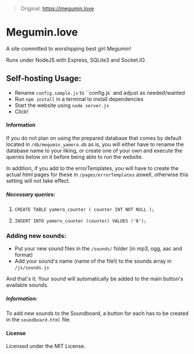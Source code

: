 >Original: https://megumin.love

# Megumin.love
A site committed to worshipping best girl Megumin!

Runs under NodeJS with Express, SQLite3 and Socket.IO.

## Self-hosting Usage:
- Rename `config.sample.js` to ``config.js` and adjust as needed/wanted
- Run `npm install` in a terminal to install dependencies
- Start the website using `node server.js`
- Click!

#### Information

If you do not plan on using the prepared database that comes by default located in `/db/megumin_yamero.db` as is, you will either have to rename the database name to your liking, or create one of your own and execute the queries below on it before being able to run the website.

In addition, if you add to the errorTemplates, you will have to create the actual html pages for these in `/pages/errorTemplates` aswell, otherwise this setting will not take effect.

##### Necessary queries:

1) `CREATE TABLE yamero_counter ( counter INT NOT NULL );`

2) `INSERT INTO yamero_counter (counter) VALUES ('0');`

### Adding new sounds:
- Put your new sound files in the `/sounds/` folder (in mp3, ogg, aac and format)
- Add your sound's name (name of the file!) to the sounds array in ``/js/sounds.js``

And that's it. Your sound will automatically be added to the main button's available sounds.

##### Information:
To add new sounds to the Soundboard, a button for each has to be created in the `soundboard.html` file.

#### License

Licensed under the MIT License.
